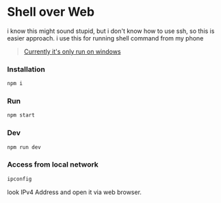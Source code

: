 # Shell over Web

i know this might sound stupid, but i don't know how to use ssh, so this is easier approach.
i use this for running shell command from my phone

> [Currently it's only run on windows](https://github.com/akbarhps/shell-over-web/blob/master/index.js#L18)

### Installation

```bash
npm i
```

### Run

```bash
npm start
```

### Dev

```bash
npm run dev
```

### Access from local network

```powershell
ipconfig
```

look IPv4 Address and open it via web browser.
